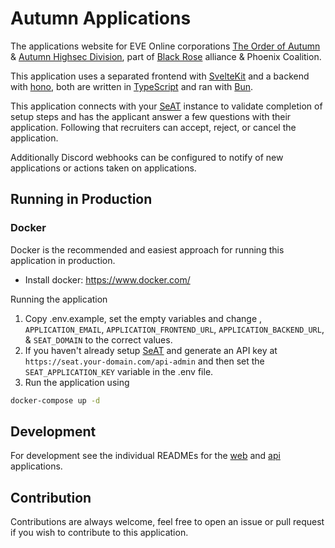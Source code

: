 # Autumn Applications

The applications website for EVE Online corporations [The Order of Autumn](https://zkillboard.com/corporation/98785281/) & [Autumn Highsec Division](https://zkillboard.com/corporation/98784256/), part of [Black Rose](https://black-rose.space/) alliance & Phoenix Coalition.

This application uses a separated frontend with [SvelteKit](https://svelte.dev/) and a backend with [hono](https://hono.dev/), both are written in [TypeScript](https://www.typescriptlang.org/) and ran with [Bun](https://bun.sh/).

This application connects with your [SeAT](https://eveseat.github.io/docs/) instance to validate completion of setup steps and has the applicant answer a few questions with their application. Following that recruiters can accept, reject, or cancel the application.

Additionally Discord webhooks can be configured to notify of new applications or actions taken on applications.

## Running in Production

### Docker

Docker is the recommended and easiest approach for running this application in production.

- Install docker: <https://www.docker.com/>

Running the application
1. Copy .env.example, set the empty variables and change , `APPLICATION_EMAIL`, `APPLICATION_FRONTEND_URL`, `APPLICATION_BACKEND_URL`, & `SEAT_DOMAIN` to the correct values.
2. If you haven't already setup [SeAT](https://eveseat.github.io/docs/) and generate an API key at `https://seat.your-domain.com/api-admin` and then set the `SEAT_APPLICATION_KEY` variable in the .env file.
3. Run the application using

```bash
docker-compose up -d
```

## Development

For development see the individual READMEs for the [web](./web/README.md) and [api](./api/README.md) applications.

## Contribution

Contributions are always welcome, feel free to open an issue or pull request if you wish to contribute to this application.

